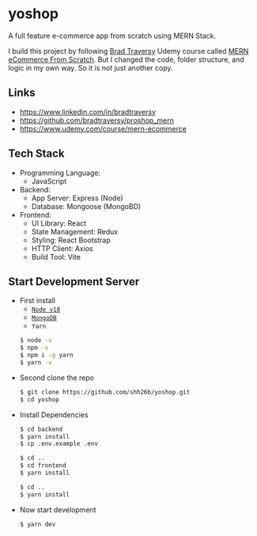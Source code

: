 # yoshop

A full feature e-commerce app from scratch using MERN Stack.

I build this project by following [Brad Traversy](https://www.linkedin.com/in/bradtraversy/) Udemy course called [MERN eCommerce From Scratch](https://www.udemy.com/course/mern-ecommerce/). But I changed the code, folder structure, and logic in my own way. So it is not just another copy.

## Links

-   https://www.linkedin.com/in/bradtraversy
-   https://github.com/bradtraversy/proshop_mern
-   https://www.udemy.com/course/mern-ecommerce

## Tech Stack

-   Programming Language:
    -   JavaScript
-   Backend:
    -   App Server: Express (Node)
    -   Database: Mongoose (MongoBD)
-   Frontend:
    -   UI Library: React
    -   State Management: Redux
    -   Styling: React Bootstrap
    -   HTTP Client: Axios
    -   Build Tool: Vite

## Start Development Server

-   First install
    -   [`Node v18`](https://nodejs.org/de/download/)
    -   [`MongoDB`](https://www.mongodb.com/try/download/community)
    -   `Yarn`
    ```sh
    $ node -v
    $ npm -v
    $ npm i -g yarn
    $ yarn -v
    ```
-   Second clone the repo
    ```sh
    $ git clone https://github.com/shh26b/yoshop.git
    $ cd yoshop
    ```
-   Install Dependencies
    ```sh
    $ cd backend
    $ yarn install
    $ cp .env.example .env
    ```
    ```sh
    $ cd ..
    $ cd frontend
    $ yarn install
    ```
    ```sh
    $ cd ..
    $ yarn install
    ```
-   Now start development
    ```sh
    $ yarn dev
    ```

